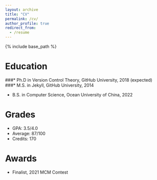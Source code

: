 ```yaml
---
layout: archive
title: "CV"
permalink: /cv/
author_profile: true
redirect_from:
  - /resume
---
```


{% include base_path %}

Education
======
###* Ph.D in Version Control Theory, GitHub University, 2018 (expected)
###* M.S. in Jekyll, GitHub University, 2014
* B.S. in Computer Science, Ocean University of China, 2022

Grades
=====
* GPA: 3.5/4.0
* Average: 87/100
* Credits: 170


Awards
=====
* Finalist, 2021 MCM Contest

<!-- 以下为注释
Work experience
======
* Spring 2024: Academic Pages Collaborator
  * Github University
  * Duties includes: Updates and improvements to template
  * Supervisor: The Users

* Fall 2015: Research Assistant
  * Github University
  * Duties included: Merging pull requests
  * Supervisor: Professor Hub

* Summer 2015: Research Assistant
  * Github University
  * Duties included: Tagging issues
  * Supervisor: Professor Git
  
Skills
======
* Skill 1
* Skill 2
  * Sub-skill 2.1
  * Sub-skill 2.2
  * Sub-skill 2.3
* Skill 3

Publications
======
  <ul>{% for post in site.publications reversed %}
    {% include archive-single-cv.html %}
  {% endfor %}</ul>
  
Talks
======
  <ul>{% for post in site.talks reversed %}
    {% include archive-single-talk-cv.html  %}
  {% endfor %}</ul>
  
Teaching
======
  <ul>{% for post in site.teaching reversed %}
    {% include archive-single-cv.html %}
  {% endfor %}</ul>
  
Service and leadership
======
* Currently signed in to 43 different slack teams
-->
